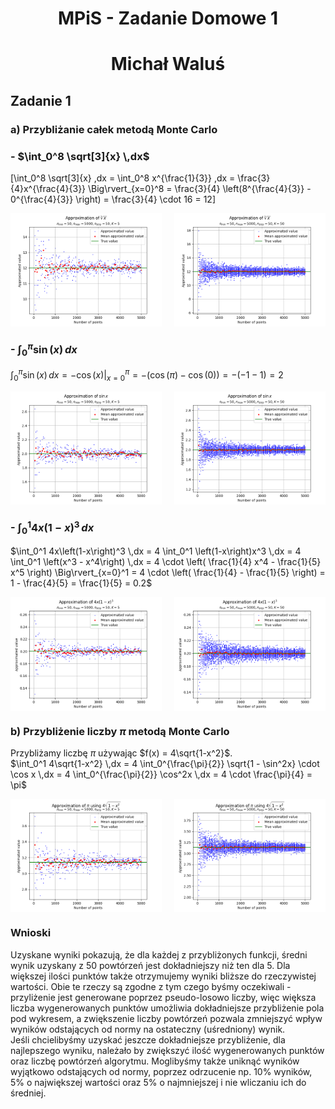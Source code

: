 <head>
  <link rel="stylesheet" href="https://cdn.jsdelivr.net/npm/katex@0.11.1/dist/katex.min.css" integrity="sha384-zB1R0rpPzHqg7Kpt0Aljp8JPLqbXI3bhnPWROx27a9N0Ll6ZP/+DiW/UqRcLbRjq" crossorigin="anonymous">
  <script defer src="https://cdn.jsdelivr.net/npm/katex@0.11.1/dist/katex.min.js" integrity="sha384-y23I5Q6l+B6vatafAwxRu/0oK/79VlbSz7Q9aiSZUvyWYIYsd+qj+o24G5ZU2zJz" crossorigin="anonymous"></script>
  <script defer src="https://cdn.jsdelivr.net/npm/katex@0.11.1/dist/contrib/auto-render.min.js" integrity="sha384-kWPLUVMOks5AQFrykwIup5lo0m3iMkkHrD0uJ4H5cjeGihAutqP0yW0J6dpFiVkI" crossorigin="anonymous" onload="renderMathInElement(document.body);"></script>
</head>



<h1 style="text-align: center">MPiS - Zadanie Domowe 1</h1>
<h1 style="text-align: center">Michał Waluś</h1>

## Zadanie 1

### a) Przybliżanie całek metodą Monte Carlo

### - $\int_0^8 \sqrt[3]{x} \,dx$

\[\int_0^8 \sqrt[3]{x} \,dx = \int_0^8 x^{\frac{1}{3}} \,dx = \frac{3}{4}x^{\frac{4}{3}} \Big\rvert_{x=0}^8 = \frac{3}{4} \left(8^{\frac{4}{3}} - 0^{\frac{4}{3}} \right) = \frac{3}{4} \cdot 16 = 12\]

<div style="display: flex; justify-content: space-between;">
  <img src="./f1k1.png" alt="f1k=5" style="width: 48%;">
  <img src="./f1k2.png" alt="f1k=50" style="width: 48%;">
</div>

### - $\int_0^{\pi} \sin(x) \,dx$

$\int_0^{\pi} \sin(x) \,dx = -\cos(x) \Big\rvert_{x=0}^{\pi} = -\left( \cos(\pi) - \cos(0) \right) = - \left( -1 - 1 \right) = 2$

<div style="display: flex; justify-content: space-between;">
  <img src="./f2k1.png" alt="f2k=5" style="width: 48%;">
  <img src="./f2k2.png" alt="f2k=50" style="width: 48%;">
</div>

### - $\int_0^1 4x\left(1-x\right)^3 \,dx$

$\int_0^1 4x\left(1-x\right)^3 \,dx = 4 \int_0^1 \left(1-x\right)x^3 \,dx = 4 \int_0^1 \left(x^3 - x^4\right) \,dx = 4 \cdot \left( \frac{1}{4} x^4 - \frac{1}{5} x^5 \right) \Big\rvert_{x=0}^1 = 4 \cdot \left( \frac{1}{4} - \frac{1}{5} \right) = 1 - \frac{4}{5} = \frac{1}{5} = 0.2$

<div style="display: flex; justify-content: space-between;">
  <img src="./f3k1.png" alt="f3k=5" style="width: 48%;">
  <img src="./f3k2.png" alt="f3k=50" style="width: 48%;">
</div>

### b) Przybliżenie liczby $\pi$ metodą Monte Carlo

Przybliżamy liczbę $\pi$ używając $f(x) = 4\sqrt{1-x^2}$. <br>
$\int_0^1 4\sqrt{1-x^2} \,dx = 4 \int_0^{\frac{\pi}{2}} \sqrt{1 - \sin^2x} \cdot \cos x \,dx = 4 \int_0^{\frac{\pi}{2}} \cos^2x \,dx = 4 \cdot \frac{\pi}{4} = \pi$

<div style="display: flex; justify-content: space-between;">
  <img src="./fpik1.png" alt="fpik=5" style="width: 48%;">
  <img src="./fpik2.png" alt="fpik=50" style="width: 48%;">
</div>

### Wnioski

Uzyskane wyniki pokazują, że dla każdej z przybliżonych funkcji, średni wynik uzyskany z 50 powtórzeń jest dokładniejszy niż ten dla 5. Dla większej ilości punktów także otrzymujemy wyniki bliższe do rzeczywistej wartości. Obie te rzeczy są zgodne z tym czego byśmy oczekiwali - przyliżenie jest generowane poprzez pseudo-losowo liczby, więc większa liczba wygenerowanych punktów umożliwia dokładniejsze przybliżenie pola pod wykresem, a zwiększenie liczby powtórzeń pozwala zmniejszyć wpływ wyników odstających od normy na ostateczny (uśredniony) wynik. <br>
Jeśli chcielibyśmy uzyskać jeszcze dokładniejsze przybliżenie, dla najlepszego wyniku, należało by zwiększyć ilość wygenerowanych punktów oraz liczbę powtórzeń algorytmu. Moglibyśmy także uniknąć wyników wyjątkowo odstających od normy, poprzez odrzucenie np. 10% wyników, 5% o największej wartości oraz 5% o najmniejszej i nie wliczaniu ich do średniej.  